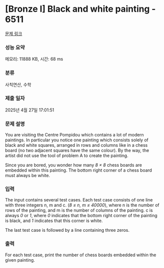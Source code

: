 # [Bronze I] Black and white painting - 6511 

[문제 링크](https://www.acmicpc.net/problem/6511) 

### 성능 요약

메모리: 11888 KB, 시간: 68 ms

### 분류

사칙연산, 수학

### 제출 일자

2025년 4월 27일 17:01:51

### 문제 설명

<p>You are visiting the Centre Pompidou which contains a lot of modern paintings. In particular you notice one painting which consists solely of black and white squares, arranged in rows and columns like in a chess board (no two adjacent squares have the same colour). By the way, the artist did not use the tool of problem A to create the painting.</p>

<p>Since you are bored, you wonder how many <em>8 × 8</em> chess boards are embedded within this painting. The bottom right corner of a chess board must always be white.</p>

### 입력 

 <p>The input contains several test cases. Each test case consists of one line with three integers n, m and c. (<em>8 ≤ n, m ≤ 40000</em>), where n is the number of rows of the painting, and m is the number of columns of the painting. c is always <em>0</em> or <em>1</em>, where <em>0</em> indicates that the bottom right corner of the painting is black, and <em>1</em> indicates that this corner is white.</p>

<p>The last test case is followed by a line containing three zeros.</p>

### 출력 

 <p>For each test case, print the number of chess boards embedded within the given painting.</p>

